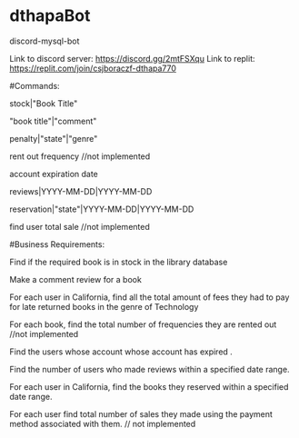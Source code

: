 # dthapaBot
discord-mysql-bot

Link to discord server: https://discord.gg/2mtFSXqu Link to replit: https://replit.com/join/csjboraczf-dthapa770

#Commands:

stock|"Book Title"

"book title"|"comment"

penalty|"state"|"genre"

rent out frequency //not implemented

account expiration date

reviews|YYYY-MM-DD|YYYY-MM-DD

reservation|"state"|YYYY-MM-DD|YYYY-MM-DD

find user total sale //not implemented

#Business Requirements:

Find if the required book is in stock in the library database

Make a comment review for a book

For each user in California, find all the total amount of fees they had to pay for late returned books in the genre of Technology

For each book, find the total number of frequencies they are rented out //not implemented

Find the users whose account whose account has expired .

Find the number of users who made reviews within a specified date range.

For each user in California, find the books they reserved within a specified date range.

For each user find total number of sales they made using the payment method associated with them. // not implemented
